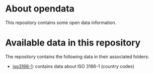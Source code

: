 # About opendata

This repository contains some open data information.

# Available data in this repository

The repository contains the following data in their associated folders:
* [iso3166-1](iso3166-1/): contains data about ISO 3166-1 (country codes)
